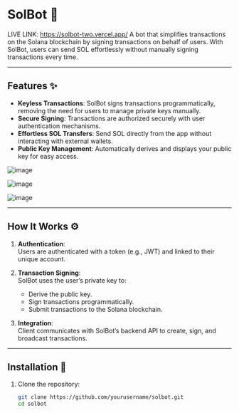 
# SolBot 🚀  


LIVE LINK: https://solbot-two.vercel.app/
A bot that simplifies transactions on the Solana blockchain by signing transactions on behalf of users. With SolBot, users can send SOL effortlessly without manually signing transactions every time.

---

## Features ✨
- **Keyless Transactions**: SolBot signs transactions programmatically, removing the need for users to manage private keys manually.
- **Secure Signing**: Transactions are authorized securely with user authentication mechanisms.
- **Effortless SOL Transfers**: Send SOL directly from the app without interacting with external wallets.
- **Public Key Management**: Automatically derives and displays your public key for easy access.

![image](https://github.com/user-attachments/assets/a24c513e-7fc9-4e75-b391-89576e83d4c0)

![image](https://github.com/user-attachments/assets/24cd5687-082c-40e1-87a3-26c0064db4b2)

![image](https://github.com/user-attachments/assets/1fdb7d32-6f2b-494f-bd00-d413e4eed02a)


---

## How It Works ⚙️
1. **Authentication**:  
   Users are authenticated with a token (e.g., JWT) and linked to their unique account.

2. **Transaction Signing**:  
   SolBot uses the user’s private key to:
   - Derive the public key.
   - Sign transactions programmatically.
   - Submit transactions to the Solana blockchain.

3. **Integration**:  
   Client communicates with SolBot’s backend API to create, sign, and broadcast transactions.

---

## Installation 🔧
1. Clone the repository:  
   ```bash
   git clone https://github.com/yourusername/solbot.git
   cd solbot
